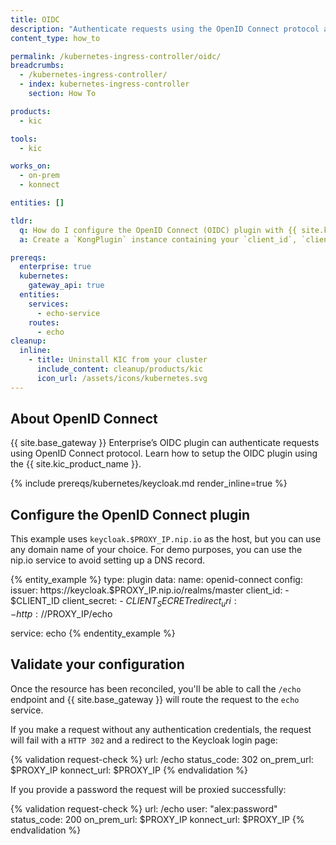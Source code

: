 ```yaml
---
title: OIDC
description: "Authenticate requests using the OpenID Connect protocol and {{ site.base_gateway }}"
content_type: how_to

permalink: /kubernetes-ingress-controller/oidc/
breadcrumbs:
  - /kubernetes-ingress-controller/
  - index: kubernetes-ingress-controller
    section: How To

products:
  - kic

tools:
  - kic

works_on:
  - on-prem
  - konnect

entities: []

tldr:
  q: How do I configure the OpenID Connect (OIDC) plugin with {{ site.kic_product_name }}?
  a: Create a `KongPlugin` instance containing your `client_id`, `client_secret` and `grant_type` then annotate a Service or Route with `konghq.com/plugins=my-oidc-plugin`

prereqs:
  enterprise: true
  kubernetes:
    gateway_api: true
  entities:
    services:
      - echo-service
    routes:
      - echo
cleanup:
  inline:
    - title: Uninstall KIC from your cluster
      include_content: cleanup/products/kic
      icon_url: /assets/icons/kubernetes.svg
---
```


## About OpenID Connect

{{ site.base_gateway }} Enterprise’s OIDC plugin can authenticate requests using OpenID Connect protocol. Learn how to setup the OIDC plugin using the {{ site.kic_product_name }}.

{% include prereqs/kubernetes/keycloak.md render_inline=true %}

## Configure the OpenID Connect plugin

This example uses `keycloak.$PROXY_IP.nip.io` as the host, but you can use any domain name of your choice. For demo purposes, you can use the nip.io service to avoid setting up a DNS record.

{% entity_example %}
type: plugin
data:
  name: openid-connect
  config:
    issuer: https://keycloak.$PROXY_IP.nip.io/realms/master
    client_id:
    - $CLIENT_ID
    client_secret:
    - $CLIENT_SECRET
    redirect_uri:
    - http://$PROXY_IP/echo

  service: echo
{% endentity_example %}

## Validate your configuration

Once the resource has been reconciled, you'll be able to call the `/echo` endpoint and {{ site.base_gateway }} will route the request to the `echo` service.

If you make a request without any authentication credentials, the request will fail with a `HTTP 302` and a redirect to the Keycloak login page:

{% validation request-check %}
url: /echo
status_code: 302
on_prem_url: $PROXY_IP
konnect_url: $PROXY_IP
{% endvalidation %}

If you provide a password the request will be proxied successfully:

{% validation request-check %}
url: /echo
user: "alex:password"
status_code: 200
on_prem_url: $PROXY_IP
konnect_url: $PROXY_IP
{% endvalidation %}
